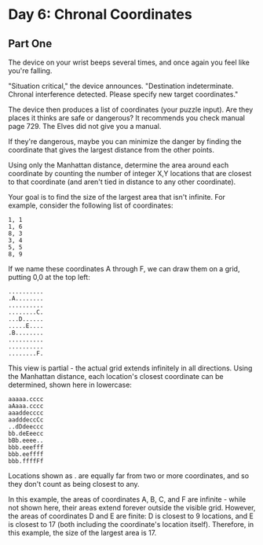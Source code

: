 ﻿# Day 6: Chronal Coordinates 

## Part One


The device on your wrist beeps several times, and once again you feel like you're falling.

"Situation critical," the device announces. "Destination indeterminate. Chronal interference detected. Please specify new target coordinates."

The device then produces a list of coordinates (your puzzle input). Are they places it thinks are safe or dangerous? It recommends you check manual page 729. The Elves did not give you a manual.

If they're dangerous, maybe you can minimize the danger by finding the coordinate that gives the largest distance from the other points.

Using only the Manhattan distance, determine the area around each coordinate by counting the number of integer X,Y locations that are closest to that coordinate (and aren't tied in distance to any other coordinate).

Your goal is to find the size of the largest area that isn't infinite. For example, consider the following list of coordinates:

```
1, 1
1, 6
8, 3
3, 4
5, 5
8, 9
```

If we name these coordinates A through F, we can draw them on a grid, putting 0,0 at the top left:

```
..........
.A........
..........
........C.
...D......
.....E....
.B........
..........
..........
........F.
```

This view is partial - the actual grid extends infinitely in all directions. Using the Manhattan distance, each location's closest coordinate can be determined, shown here in lowercase:

```
aaaaa.cccc
aAaaa.cccc
aaaddecccc
aadddeccCc
..dDdeeccc
bb.deEeecc
bBb.eeee..
bbb.eeefff
bbb.eeffff
bbb.ffffFf
```

Locations shown as . are equally far from two or more coordinates, and so they don't count as being closest to any.

In this example, the areas of coordinates A, B, C, and F are infinite - 
while not shown here, their areas extend forever outside the visible grid. 
However, the areas of coordinates D and E are finite: D is closest to 9 locations, 
and E is closest to 17 (both including the coordinate's location itself). 
Therefore, in this example, the size of the largest area is 17.